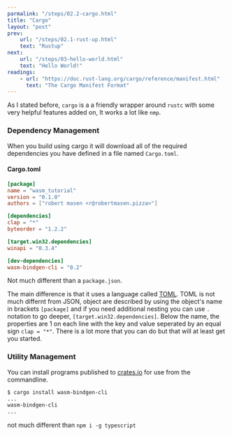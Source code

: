 ```yaml
---
parmalink: "/steps/02.2-cargo.html"
title: "Cargo"
layout: "post"
prev: 
    url: "/steps/02.1-rust-up.html"
    text: "Rustup"
next: 
    url: "/steps/03-hello-world.html"
    text: "Hello World!"
readings:
    - url: "https://doc.rust-lang.org/cargo/reference/manifest.html"
      text: "The Cargo Manifest Format"
---
```

<div class="explain">
<p>As I stated before, <code>cargo</code> is a a friendly wrapper around <code>rustc</code> with some very helpful features added on, It works a lot like <code>nmp</code>.</p>

<h3>Dependency Management</h3>

<p>When you build using cargo it will download all of the required dependencies you have defined in a file named <code>Cargo.toml</code>.</p>
</div>

#### Cargo.toml

```toml
[package]
name = "wasm_tutorial"
version = "0.1.0"
authors = ["robert masen <r@robertmasen.pizza>"]

[dependencies]
clap = "*"
byteorder = "1.2.2"

[target.win32.dependencies]
winapi = "0.3.4"

[dev-dependencies]
wasm-bindgen-cli = "0.2"
```
Not much different than a <code>package.json</code>.

<div class="explain">
<p>The main difference is that it uses a language called <a href="https://github.com/toml-lang/toml">TOML</a>. TOML is not much differnt from JSON, object are described by using the object's name in brackets <code>[package]</code> and if you need additional nesting you can use <code>.</code> notation to go deeper, <code>[target.win32.dependencies]</code>. Below the name, the properties are 1 on each line with  the key and value seperated by an equal sign <code>clap = "*"</code>. There is a lot more that you can do but that will at least get you started.</p>

<h3>Utility Management</h3>

<p>You can install programs published to <a href="https://crates.io">crates.io</a> for use from the commandline.</p>
</div>

```bash
$ cargo install wasm-bindgen-cli
...
wasm-bindgen-cli
...
```
not much different than `npm i -g typescript`